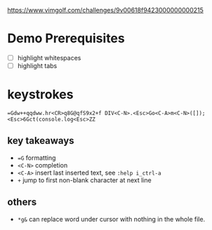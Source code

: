 https://www.vimgolf.com/challenges/9v00618f9423000000000215

# Demo Prerequisites

- [ ] highlight whitespaces
- [ ] highlight tabs

# keystrokes

```text
=Gdw++qqdww.hr<CR>q8G@qfS9x2+f DIV<C-N>.<Esc>Go<C-A>m<C-N>([]);<Esc>6Gct(console.log<Esc>ZZ
```

## key takeaways

- `=G` formatting
- `<C-N>` completion
- `<C-A>` insert last inserted text, see `:help i_ctrl-a`
- `+` jump to first non-blank character at next line

## others

- `*g&` can replace word under cursor with nothing in the whole file.
